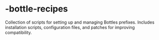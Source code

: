 # -bottle-recipes
Collection of scripts for setting up and managing Bottles prefixes.   Includes installation scripts, configuration files, and patches for improving compatibility.  
